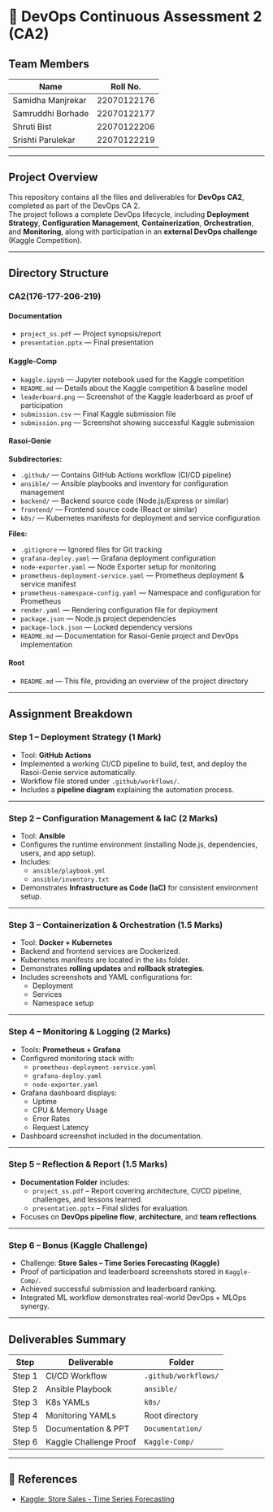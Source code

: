 # 🚀 DevOps Continuous Assessment 2 (CA2)

## Team Members

| Name | Roll No. | 
|------|-----------|
| Samidha Manjrekar | 22070122176 | 
| Samruddhi Borhade | 22070122177 | 
| Shruti Bist | 22070122206 | 
| Srishti Parulekar | 22070122219 | 

---

## Project Overview

This repository contains all the files and deliverables for **DevOps CA2**, completed as part of the DevOps CA 2.  
The project follows a complete DevOps lifecycle, including **Deployment Strategy**, **Configuration Management**, **Containerization**, **Orchestration**, and **Monitoring**, along with participation in an **external DevOps challenge** (Kaggle Competition).

---

## Directory Structure

### CA2(176-177-206-219)

#### Documentation
- `project_ss.pdf` — Project synopsis/report
- `presentation.pptx` — Final presentation 

#### Kaggle-Comp
- `kaggle.ipynb` — Jupyter notebook used for the Kaggle competition
- `README.md` — Details about the Kaggle competition & baseline model
- `leaderboard.png` — Screenshot of the Kaggle leaderboard as proof of participation
- `submission.csv` — Final Kaggle submission file
- `submission.png` — Screenshot showing successful Kaggle submission

#### Rasoi-Genie

**Subdirectories:**
- `.github/` — Contains GitHub Actions workflow (CI/CD pipeline)
- `ansible/` — Ansible playbooks and inventory for configuration management
- `backend/` — Backend source code (Node.js/Express or similar)
- `frontend/` — Frontend source code (React or similar)
- `k8s/` — Kubernetes manifests for deployment and service configuration

**Files:**
- `.gitignore` — Ignored files for Git tracking
- `grafana-deploy.yaml` — Grafana deployment configuration
- `node-exporter.yaml` — Node Exporter setup for monitoring
- `prometheus-deployment-service.yaml` — Prometheus deployment & service manifest
- `prometheus-namespace-config.yaml` — Namespace and configuration for Prometheus
- `render.yaml` — Rendering configuration file for deployment
- `package.json` — Node.js project dependencies
- `package-lock.json` — Locked dependency versions
- `README.md` — Documentation for Rasoi-Genie project and DevOps implementation

#### Root
- `README.md` — This file, providing an overview of the project directory

---

## Assignment Breakdown

### **Step 1 – Deployment Strategy (1 Mark)**
- Tool: **GitHub Actions**
- Implemented a working CI/CD pipeline to build, test, and deploy the Rasoi-Genie service automatically.
- Workflow file stored under `.github/workflows/`.
- Includes a **pipeline diagram** explaining the automation process.

---

### **Step 2 – Configuration Management & IaC (2 Marks)**
- Tool: **Ansible**
- Configures the runtime environment (installing Node.js, dependencies, users, and app setup).
- Includes:
  - `ansible/playbook.yml`
  - `ansible/inventory.txt`
- Demonstrates **Infrastructure as Code (IaC)** for consistent environment setup.

---

### **Step 3 – Containerization & Orchestration (1.5 Marks)**
- Tool: **Docker + Kubernetes**
- Backend and frontend services are Dockerized.
- Kubernetes manifests are located in the `k8s` folder.
- Demonstrates **rolling updates** and **rollback strategies**.
- Includes screenshots and YAML configurations for:
  - Deployment
  - Services
  - Namespace setup

---

### **Step 4 – Monitoring & Logging (2 Marks)**
- Tools: **Prometheus + Grafana**
- Configured monitoring stack with:
  - `prometheus-deployment-service.yaml`
  - `grafana-deploy.yaml`
  - `node-exporter.yaml`
- Grafana dashboard displays:
  - Uptime
  - CPU & Memory Usage
  - Error Rates
  - Request Latency
- Dashboard screenshot included in the documentation.

---

### **Step 5 – Reflection & Report (1.5 Marks)**
- **Documentation Folder** includes:
  - `project_ss.pdf` – Report covering architecture, CI/CD pipeline, challenges, and lessons learned.
  - `presentation.pptx` – Final slides for evaluation.
- Focuses on **DevOps pipeline flow**, **architecture**, and **team reflections**.

---

### **Step 6 – Bonus (Kaggle Challenge)**
- Challenge: **Store Sales – Time Series Forecasting (Kaggle)**
- Proof of participation and leaderboard screenshots stored in `Kaggle-Comp/`.
- Achieved successful submission and leaderboard ranking.
- Integrated ML workflow demonstrates real-world DevOps + MLOps synergy.

---

## Deliverables Summary

| Step | Deliverable | Folder |
|------|--------------|--------|
| Step 1 | CI/CD Workflow | `.github/workflows/` |
| Step 2 | Ansible Playbook | `ansible/` |
| Step 3 | K8s YAMLs | `k8s/` |
| Step 4 | Monitoring YAMLs | Root directory |
| Step 5 | Documentation & PPT | `Documentation/` |
| Step 6 | Kaggle Challenge Proof | `Kaggle-Comp/` |

---

## 🧾 References
- [Kaggle: Store Sales - Time Series Forecasting](https://www.kaggle.com/competitions/store-sales-time-series-forecasting)
